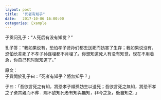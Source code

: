 ```yaml
---
layout: post
title:  "死者有知乎"
date:   2017-10-06 16:00:00
categories: Example
---
```


子贡问孔子：“人死后有没有知觉？”

孔子答：“我如果说有，恐怕孝子贤孙们都去送死而妨害了生存；我如果说没有，恐怕长辈死了不孝子孙连埋都不肯埋了。你想知道死人有没有知觉，现在不用着急，你自己死时就知道了。”

原文：  
子貢問於孔子曰：「死者有知乎？將無知乎？」

子曰：「吾欲言死之有知，將恐孝子順孫妨生以送死；吾欲言死之無知，將恐不孝之子棄其親而不葬．賜不欲知死者有知與無知，非今之急，後自知之．」 
